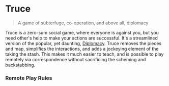 # Truce

> A game of subterfuge, co-operation, and above all, diplomacy

Truce is a zero-sum social game, where everyone is against you, but you need other's help to make your actions are successful. It's a streamlined version of the popular, yet daunting, [Diplomacy](https://www.boardgamegeek.com/boardgame/483/diplomacy). Truce removes the pieces and map, simplifies the interactions, and adds a jockeying element of the taking the stash. This makes it much easier to teach, and is possible to play remotely via correspondence without sacrificing the scheming and backstabbing. 


### Remote Play Rules
